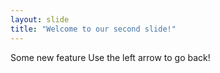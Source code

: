 ```yaml
---
layout: slide
title: "Welcome to our second slide!"
---
```

Some new feature
Use the left arrow to go back!
